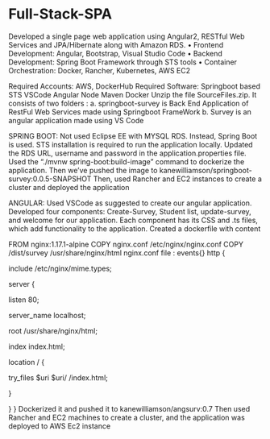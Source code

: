 # Full-Stack-SPA
 Developed a single page web application using Angular2, RESTful Web Services and JPA/Hibernate along with Amazon RDS. • Frontend Development: Angular, Bootstrap, Visual Studio Code • Backend Development: Spring Boot Framework through STS tools • Container Orchestration: Docker, Rancher, Kubernetes, AWS EC2

Required Accounts:
AWS,
DockerHub
Required Software:
Springboot based STS
VSCode
Angular
Node
Maven
Docker
Unzip the file SourceFiles.zip. It consists of two folders :
a. springboot-survey is Back End Application of RestFul Web Services made using Springboot FrameWork
b. Survey is an angular application made using VS Code

SPRING BOOT:
Not used Eclipse EE with MYSQL RDS. Instead, Spring Boot is used. 
STS installation is required to run the application locally. 
Updated the RDS URL, username and password in the application.properties file. 
Used the “./mvnw spring-boot:build-image” command to dockerize the application. Then we’ve pushed the 
image to kanewilliamson/springboot-survey:0.0.5-SNAPSHOT
Then, used Rancher and EC2 instances to create a cluster and deployed the application

ANGULAR:
Used VSCode as suggested to create our angular application. Developed four components: Create-Survey, 
Student list, update-survey, and welcome for our application.
Each component has its CSS and .ts files, which add functionality to the application.
Created a dockerfile with content

FROM nginx:1.17.1-alpine
COPY nginx.conf /etc/nginx/nginx.conf
COPY /dist/survey /usr/share/nginx/html
nginx.conf file :
events{}
http {
 
include /etc/nginx/mime.types;
 
server {
 
listen 80;
 
server_name localhost;
 
root /usr/share/nginx/html;
 
index index.html;
 
location / {
 
try_files $uri $uri/ /index.html;
 
}
 
}
}
Dockerized it and pushed it to kanewilliamson/angsurv:0.7
Then used Rancher and EC2 machines to create a cluster, and the application was deployed  to AWS Ec2 instance
